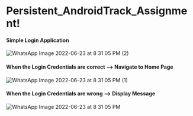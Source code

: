 # Persistent_AndroidTrack_Assignment!
#### Simple Login Application
![WhatsApp Image 2022-06-23 at 8 31 05 PM (2)](https://user-images.githubusercontent.com/79252330/175330924-848ba8d9-1a98-400c-84ac-8da5aa34d4e7.jpeg)

#### When the Login Credentials are correct --> Navigate to Home Page
![WhatsApp Image 2022-06-23 at 8 31 05 PM (1)](https://user-images.githubusercontent.com/79252330/175330923-6e955376-2cac-4d44-ad1a-a0cac2b14f15.jpeg)

#### When the Login Credentials are wrong --> Display Message
![WhatsApp Image 2022-06-23 at 8 31 05 PM](https://user-images.githubusercontent.com/79252330/175330905-68988cd8-a8a5-4390-b7f6-b38eb4e0d46d.jpeg)


